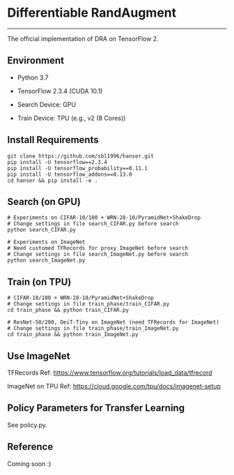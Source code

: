 # Differentiable RandAugment

---

The official implementation of DRA on TensorFlow 2.

## Environment

+ Python 3.7

+ TensorFlow 2.3.4 (CUDA 10.1)

+ Search Device: GPU

+ Train Device: TPU (e.g., v2 (8 Cores))

## Install Requirements

```shell
git clone https://github.com/sbl1996/hanser.git
pip install -U tensorflow==2.3.4
pip install -U tensorflow_probability==0.11.1
pip install -U tensorflow_addons==0.13.0
cd hanser && pip install -e .
```

## Search (on GPU)

```shell
# Experiments on CIFAR-10/100 + WRN-28-10/PyramidNet+ShakeDrop
# Change settings in file search_CIFAR.py before search
python search_CIFAR.py

# Experiments on ImageNet
# Need customed TFRecords for proxy ImageNet before search
# Change settings in file search_ImageNet.py before search
python search_ImageNet.py
```

## Train (on TPU)

```shell
# CIFAR-10/100 + WRN-28-10/PyramidNet+ShakeDrop
# Change settings in file train_phase/train_CIFAR.py
cd train_phase && python train_CIFAR.py

# ResNet-50/200, DeiT-Tiny on ImageNet (need TFRecords for ImageNet)
# Change settings in file train_phase/train_ImageNet.py
cd train_phase && python train_ImageNet.py
```

## Use ImageNet

TFRecords Ref: https://www.tensorflow.org/tutorials/load_data/tfrecord

ImageNet on TPU Ref: https://cloud.google.com/tpu/docs/imagenet-setup

## Policy Parameters for Transfer Learning

See policy.py.

## Reference

Coming soon :)
